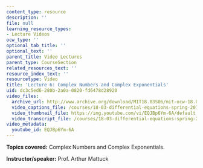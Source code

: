 ```yaml
---
content_type: resource
description: ''
file: null
learning_resource_types:
- Lecture Videos
ocw_type: ''
optional_tab_title: ''
optional_text: ''
parent_title: Video Lectures
parent_type: CourseSection
related_resources_text: ''
resource_index_text: ''
resourcetype: Video
title: 'Lecture 6: Complex Numbers and Complex Exponentials'
uid: dc3c5ed6-280b-2a0a-0820-fd6478d28920
video_files:
  archive_url: http://www.archive.org/download/MIT18.03S06/mit-ocw-18.03-lec6-19feb2003-220k.mp4
  video_captions_file: /courses/18-03-differential-equations-spring-2010/98897e6b69aa5fe8be96931b42751569_EQJBp6Ym-6A.vtt
  video_thumbnail_file: https://img.youtube.com/vi/EQJBp6Ym-6A/default.jpg
  video_transcript_file: /courses/18-03-differential-equations-spring-2010/0c468db8171dc8f389fe7570d1564b8a_EQJBp6Ym-6A.pdf
video_metadata:
  youtube_id: EQJBp6Ym-6A
---
```


**Topics covered:** Complex Numbers and Complex Exponentials.

**Instructor/speaker:** Prof. Arthur Mattuck